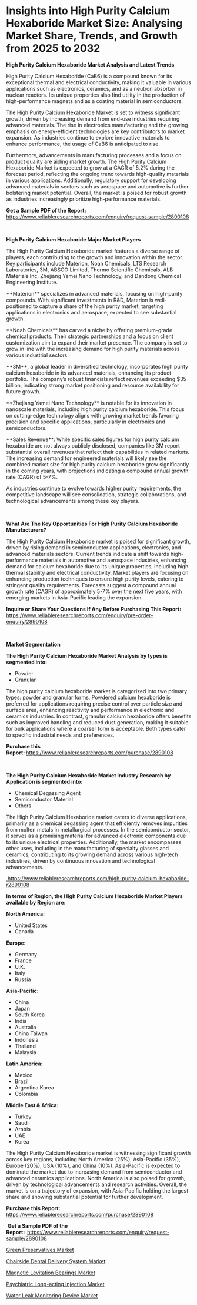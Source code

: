 <p><h1>Insights into High Purity Calcium Hexaboride Market Size: Analysing Market Share, Trends, and Growth from 2025 to 2032</h1></p><p><strong>High Purity Calcium Hexaboride Market Analysis and Latest Trends</strong></p>
<p><p>High Purity Calcium Hexaboride (CaB6) is a compound known for its exceptional thermal and electrical conductivity, making it valuable in various applications such as electronics, ceramics, and as a neutron absorber in nuclear reactors. Its unique properties also find utility in the production of high-performance magnets and as a coating material in semiconductors.</p><p>The High Purity Calcium Hexaboride Market is set to witness significant growth, driven by increasing demand from end-use industries requiring advanced materials. The rise in electronics manufacturing and the growing emphasis on energy-efficient technologies are key contributors to market expansion. As industries continue to explore innovative materials to enhance performance, the usage of CaB6 is anticipated to rise.</p><p>Furthermore, advancements in manufacturing processes and a focus on product quality are aiding market growth. The High Purity Calcium Hexaboride Market is expected to grow at a CAGR of 5.2% during the forecast period, reflecting the ongoing trend towards high-quality materials in various applications. Additionally, regulatory support for developing advanced materials in sectors such as aerospace and automotive is further bolstering market potential. Overall, the market is poised for robust growth as industries increasingly prioritize high-performance materials.</p></p>
<p><strong>Get a Sample PDF of the Report:&nbsp;</strong> <a href="https://www.reliableresearchreports.com/enquiry/request-sample/2890108?utm_campaign=113&utm_medium=2&utm_source=Github&utm_content=ia&utm_term=14032025&utm_id=high-purity-calcium-hexaboride">https://www.reliableresearchreports.com/enquiry/request-sample/2890108</a></p>
<p>&nbsp;</p>
<p><strong>High Purity Calcium Hexaboride Major Market Players</strong></p>
<p><p>The High Purity Calcium Hexaboride market features a diverse range of players, each contributing to the growth and innovation within the sector. Key participants include Materion, Noah Chemicals, LTS Research Laboratories, 3M, ABSCO Limited, Thermo Scientific Chemicals, ALB Materials Inc, Zhejiang Yamei Nano Technology, and Dandong Chemical Engineering Institute.</p><p>**Materion** specializes in advanced materials, focusing on high-purity compounds. With significant investments in R&D, Materion is well-positioned to capture a share of the high purity market, targeting applications in electronics and aerospace, expected to see substantial growth.</p><p>**Noah Chemicals** has carved a niche by offering premium-grade chemical products. Their strategic partnerships and a focus on client customization aim to expand their market presence. The company is set to grow in line with the increasing demand for high purity materials across various industrial sectors.</p><p>**3M**, a global leader in diversified technology, incorporates high purity calcium hexaboride in its advanced materials, enhancing its product portfolio. The company’s robust financials reflect revenues exceeding $35 billion, indicating strong market positioning and resource availability for future growth.</p><p>**Zhejiang Yamei Nano Technology** is notable for its innovation in nanoscale materials, including high purity calcium hexaboride. This focus on cutting-edge technology aligns with growing market trends favoring precision and specific applications, particularly in electronics and semiconductors.</p><p>**Sales Revenue**: While specific sales figures for high purity calcium hexaboride are not always publicly disclosed, companies like 3M report substantial overall revenues that reflect their capabilities in related markets. The increasing demand for engineered materials will likely see the combined market size for high purity calcium hexaboride grow significantly in the coming years, with projections indicating a compound annual growth rate (CAGR) of 5-7%. </p><p>As industries continue to evolve towards higher purity requirements, the competitive landscape will see consolidation, strategic collaborations, and technological advancements among these key players.</p></p>
<p>&nbsp;</p>
<p><strong>What Are The Key Opportunities For High Purity Calcium Hexaboride Manufacturers?</strong></p>
<p><p>The High Purity Calcium Hexaboride market is poised for significant growth, driven by rising demand in semiconductor applications, electronics, and advanced materials sectors. Current trends indicate a shift towards high-performance materials in automotive and aerospace industries, enhancing demand for calcium hexaboride due to its unique properties, including high thermal stability and electrical conductivity. Market players are focusing on enhancing production techniques to ensure high purity levels, catering to stringent quality requirements. Forecasts suggest a compound annual growth rate (CAGR) of approximately 5-7% over the next five years, with emerging markets in Asia-Pacific leading the expansion.</p></p>
<p><strong>Inquire or Share Your Questions If Any Before Purchasing This Report:</strong> <a href="https://www.reliableresearchreports.com/enquiry/pre-order-enquiry/2890108?utm_campaign=113&utm_medium=2&utm_source=Github&utm_content=ia&utm_term=14032025&utm_id=high-purity-calcium-hexaboride">https://www.reliableresearchreports.com/enquiry/pre-order-enquiry/2890108</a></p>
<p>&nbsp;</p>
<p><strong>Market Segmentation</strong></p>
<p><strong>The High Purity Calcium Hexaboride Market Analysis by types is segmented into:</strong></p>
<p><ul><li> Powder</li><li>Granular</li></ul></p>
<p><p>The high purity calcium hexaboride market is categorized into two primary types: powder and granular forms. Powdered calcium hexaboride is preferred for applications requiring precise control over particle size and surface area, enhancing reactivity and performance in electronic and ceramics industries. In contrast, granular calcium hexaboride offers benefits such as improved handling and reduced dust generation, making it suitable for bulk applications where a coarser form is acceptable. Both types cater to specific industrial needs and preferences.</p></p>
<p><strong>Purchase this Report:&nbsp;</strong><a href="https://www.reliableresearchreports.com/purchase/2890108?utm_campaign=113&utm_medium=2&utm_source=Github&utm_content=ia&utm_term=14032025&utm_id=high-purity-calcium-hexaboride">https://www.reliableresearchreports.com/purchase/2890108</a></p>
<p>&nbsp;</p>
<p><strong>The High Purity Calcium Hexaboride Market Industry Research by Application is segmented into:</strong></p>
<p><ul><li>Chemical Degassing Agent</li><li>Semiconductor Material</li><li>Others</li></ul></p>
<p><p>The High Purity Calcium Hexaboride market caters to diverse applications, primarily as a chemical degassing agent that efficiently removes impurities from molten metals in metallurgical processes. In the semiconductor sector, it serves as a promising material for advanced electronic components due to its unique electrical properties. Additionally, the market encompasses other uses, including in the manufacturing of specialty glasses and ceramics, contributing to its growing demand across various high-tech industries, driven by continuous innovation and technological advancements.</p></p>
<p><a href="https://www.reliableresearchreports.com/high-purity-calcium-hexaboride-r2890108?utm_campaign=113&utm_medium=2&utm_source=Github&utm_content=ia&utm_term=14032025&utm_id=high-purity-calcium-hexaboride">&nbsp;https://www.reliableresearchreports.com/high-purity-calcium-hexaboride-r2890108</a></p>
<p><strong>In terms of Region, the High Purity Calcium Hexaboride Market Players available by Region are:</strong></p>
<p>
    <p> <strong> North America: </strong>
        <ul>
            <li>United States</li>
            <li>Canada</li>
        </ul>
        </p> 
    <p> <strong> Europe: </strong>
        <ul>
            <li>Germany</li>
            <li>France</li>
            <li>U.K.</li>
            <li>Italy</li>
            <li>Russia</li>
        </ul>
        </p> 
    <p> <strong> Asia-Pacific: </strong>
        <ul>
            <li>China</li>
            <li>Japan</li>
            <li>South Korea</li>
            <li>India</li>
            <li>Australia</li>
            <li>China Taiwan</li>
            <li>Indonesia</li>
            <li>Thailand</li>
            <li>Malaysia</li>
        </ul>
        </p> 
    <p> <strong> Latin America: </strong>
        <ul>
            <li>Mexico</li>
            <li>Brazil</li>
            <li>Argentina Korea</li>
            <li>Colombia</li>
        </ul>
        </p> 
    <p> <strong> Middle East & Africa: </strong>
        <ul>
            <li>Turkey</li>
            <li>Saudi</li>
            <li>Arabia</li>
            <li>UAE</li>
            <li>Korea</li>
        </ul>
    </p>
    </p>
<p><p>The High Purity Calcium Hexaboride market is witnessing significant growth across key regions, including North America (25%), Asia-Pacific (35%), Europe (20%), USA (10%), and China (10%). Asia-Pacific is expected to dominate the market due to increasing demand from semiconductor and advanced ceramics applications. North America is also poised for growth, driven by technological advancements and research activities. Overall, the market is on a trajectory of expansion, with Asia-Pacific holding the largest share and showing substantial potential for further development.</p></p>
<p><strong>Purchase this Report: </strong><a href="https://www.reliableresearchreports.com/purchase/2890108?utm_campaign=113&utm_medium=2&utm_source=Github&utm_content=ia&utm_term=14032025&utm_id=high-purity-calcium-hexaboride">https://www.reliableresearchreports.com/purchase/2890108</a></p>
<p>&nbsp;<strong>Get a Sample PDF of the Report:&nbsp;&nbsp;</strong><a href="https://www.reliableresearchreports.com/enquiry/request-sample/2890108?utm_campaign=113&utm_medium=2&utm_source=Github&utm_content=ia&utm_term=14032025&utm_id=high-purity-calcium-hexaboride">https://www.reliableresearchreports.com/enquiry/request-sample/2890108</a></p>
<p><strong></strong></p>
<p><p><a href="https://github.com/rreynagjysma65/Market-Research-Report-List-1/blob/main/green-preservatives-market.md?utm_campaign=113&utm_medium=2&utm_source=Github&utm_content=ia&utm_term=14032025&utm_id=high-purity-calcium-hexaboride">Green Preservatives Market</a></p><p><a href="https://github.com/dibesnayee/Market-Research-Report-List-1/blob/main/chairside-dental-delivery-system-market.md?utm_campaign=113&utm_medium=2&utm_source=Github&utm_content=ia&utm_term=14032025&utm_id=high-purity-calcium-hexaboride">Chairside Dental Delivery System Market</a></p><p><a href="https://github.com/hervedeidadw/Market-Research-Report-List-1/blob/main/magnetic-levitation-bearings-market.md?utm_campaign=113&utm_medium=2&utm_source=Github&utm_content=ia&utm_term=14032025&utm_id=high-purity-calcium-hexaboride">Magnetic Levitation Bearings Market</a></p><p><a href="https://github.com/abexjeliti/Market-Research-Report-List-1/blob/main/psychiatric-long-acting-injection-market.md?utm_campaign=113&utm_medium=2&utm_source=Github&utm_content=ia&utm_term=14032025&utm_id=high-purity-calcium-hexaboride">Psychiatric Long-acting Injection Market</a></p><p><a href="https://github.com/duzcupetriv/Market-Research-Report-List-1/blob/main/water-leak-monitoring-device-market.md?utm_campaign=113&utm_medium=2&utm_source=Github&utm_content=ia&utm_term=14032025&utm_id=high-purity-calcium-hexaboride">Water Leak Monitoring Device Market</a></p></p>